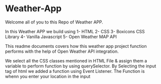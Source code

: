 # Weather-App
Welcome all of you to this Repo of Weather APP.

In this Weather APP we build using 
1- HTML
2- CSS
3- Boxicons CSS Library
4- Vanilla Javascript
5- Open Weather MAP API

This readme documents covers how this weather app project function performs with the help of Open Weather API integration.

We select all the CSS classes mentioned in HTML File & assign them a variable to perform function by using querySelector.
By Selecting the input tag of html we added a function using Event Listener. The Function is whenn you enter your location in the input
